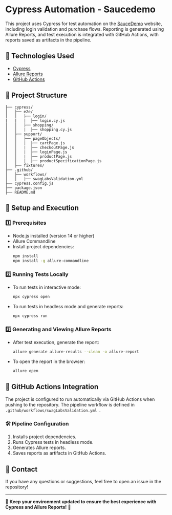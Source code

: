 # Cypress Automation - Saucedemo  

This project uses Cypress for test automation on the [SauceDemo](https://www.saucedemo.com/) website, including login validation and purchase flows. Reporting is generated using Allure Reports, and test execution is integrated with GitHub Actions, with reports saved as artifacts in the pipeline.  

## 📌 Technologies Used  
- [Cypress](https://www.cypress.io/)  
- [Allure Reports](https://docs.qameta.io/allure/)  
- [GitHub Actions](https://github.com/features/actions)  

## 📂 Project Structure  
```
├── cypress/  
│   ├── e2e/  
│   │   ├── login/  
|   |   |  ├── login.cy.js    
│   │   ├── shopping/  
│   │   |  ├── shopping.cy.js  
│   ├── support/
│   │   ├── pageObjects/
│   │   |  ├── cartPage.js
│   │   |  ├── checkoutPage.js
│   │   |  ├── loginPage.js
│   │   |  ├── productPage.js 
│   │   |  ├── productSpecificationPage.js
│   ├── fixtures/   
├── .github/  
│   ├── workflows/  
│   │   ├── swagLabsValidation.yml  
├── cypress.config.js  
├── package.json  
├── README.md  
```  

## 🚀 Setup and Execution  
### 1️⃣ Prerequisites  
- Node.js installed (version 14 or higher)  
- Allure Commandline  
- Install project dependencies:  
  ```sh  
  npm install  
  npm install -g allure-commandline  
  ```  

### 2️⃣ Running Tests Locally  
- To run tests in interactive mode:  
  ```sh  
  npx cypress open  
  ```  
- To run tests in headless mode and generate reports:  
  ```sh  
  npx cypress run  
  ```  

### 3️⃣ Generating and Viewing Allure Reports  
- After test execution, generate the report:  
  ```sh  
  allure generate allure-results --clean -o allure-report  
  ```  
- To open the report in the browser:  
  ```sh  
  allure open  
  ```  

## 🔄 GitHub Actions Integration  
The project is configured to run automatically via GitHub Actions when pushing to the repository. The pipeline workflow is defined in `.github/workflows/swagLabsValidation.yml `.  

### 🛠 Pipeline Configuration  
1. Installs project dependencies.  
2. Runs Cypress tests in headless mode.  
3. Generates Allure reports.  
4. Saves reports as artifacts in GitHub Actions.  

## 📌 Contact  
If you have any questions or suggestions, feel free to open an issue in the repository!  

---  
📢 **Keep your environment updated to ensure the best experience with Cypress and Allure Reports!** 🚀
